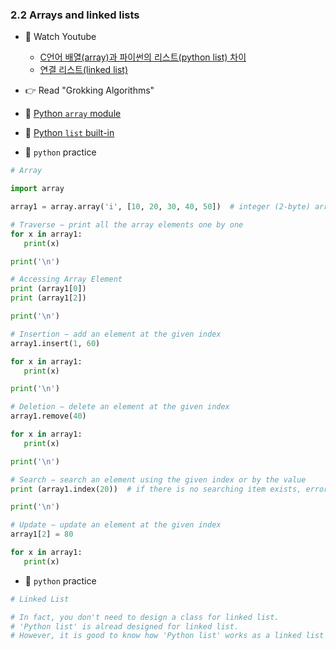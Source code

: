 ### 2.2 Arrays and linked lists

- 🍒 Watch Youtube
    - [C언어 배열(array)과 파이썬의 리스트(python list) 차이](https://www.youtube.com/watch?v=tKeRUmlmvHk)
    - [연결 리스트(linked list)](https://www.youtube.com/watch?v=3h7jQlxTeiU)


- 👉 Read "Grokking Algorithms"


- 🍑 [Python `array` module](https://docs.python.org/3/library/array.html)
- 🍑 [Python `list` built-in](https://docs.python.org/3/library/stdtypes.html#list)


- 🐍 `python` practice

```python
# Array

import array

array1 = array.array('i', [10, 20, 30, 40, 50])  # integer (2-byte) array

# Traverse − print all the array elements one by one
for x in array1:
   print(x)

print('\n')

# Accessing Array Element
print (array1[0])
print (array1[2])

print('\n')

# Insertion − add an element at the given index
array1.insert(1, 60)

for x in array1:
   print(x)

print('\n')

# Deletion − delete an element at the given index
array1.remove(40)

for x in array1:
   print(x)

print('\n')

# Search − search an element using the given index or by the value
print (array1.index(20))  # if there is no searching item exists, error (exception) will occur 

print('\n')

# Update − update an element at the given index
array1[2] = 80

for x in array1:
   print(x)
```



- 🐍 `python` practice

```python
# Linked List

# In fact, you don't need to design a class for linked list.
# 'Python list' is alread designed for linked list.
# However, it is good to know how 'Python list' works as a linked list by writing your own code.


```